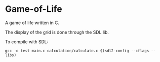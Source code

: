 # Game-of-Life

A game of life written in C.

The display of the grid is done through the SDL lib.

To compile with SDL:

`gcc -o test main.c calculation/calculate.c $(sdl2-config --cflags --libs)`
